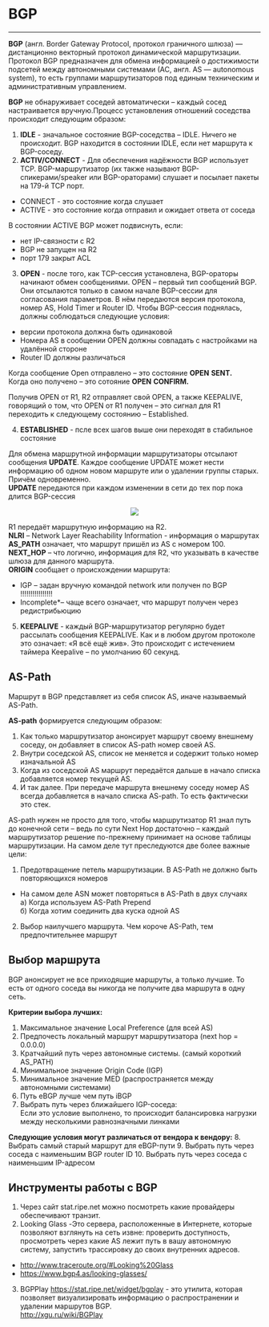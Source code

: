 # BGP
_ _  _
**BGP** (англ. Border Gateway Protocol, протокол граничного шлюза) — дистанционно векторный протокол динамической маршрутизации. Протокол BGP предназначен для обмена информацией о достижимости подсетей между автономными системами (АС, англ. AS — autonomous system), то есть группами маршрутизаторов под единым техническим и административным управлением.   

**BGP** не обнаруживает соседей автоматически – каждый сосед настраивается вручную.Процесс установления отношений соседства происходит следующим образом:
1. **IDLE** - значальное состояние BGP-соседства – IDLE. Ничего не происходит. BGP находится в соcтоянии IDLE, если нет маршрута к BGP-соседу.
2. **ACTIV/CONNECT** - Для обеспечения надёжности BGP использует TCP. BGP-маршрутизатор (их также называют BGP-спикерами/speaker или BGP-ораторами) слушает и посылает пакеты на 179-й TCP порт.
 - CONNECT - это состояние когда слушает
 - ACTIVE - это состояние когда отправил и ожидает ответа от соседа

В состоянии ACTIVE BGP может подвиснуть, если:
- нет IP-связности с R2
- BGP не запущен на R2
- порт 179 закрыт ACL

3. **OPEN** - после того, как TCP-сессия установлена, BGP-ораторы начинают обмен сообщениями. OPEN – первый тип сообщений BGP. Они отсылаются только в самом начале BGP-сессии для согласования параметров. В нём передаются версия протокола, номер AS, Hold Timer и Router ID. Чтобы BGP-сессия поднялась, должны соблюдаться следующие условия:
- версии протокола должна быть одинаковой
- Номера AS в сообщении OPEN должны совпадать с настройками на удалённой стороне
- Router ID должны различаться

Когда сообщение Open отправлено – это состояние **OPEN** **SENT.**    
Когда оно получено – это сотояние **OPEN** **CONFIRM.**    

  Получив OPEN от R1, R2 отправляет свой OPEN, а также KEEPALIVE, говорящий о том, что OPEN от R1 получен – это сигнал для R1 переходить к следующему состоянию – Established.

4. **ESTABLISHED** - псле всех  шагов выше они переходят в стабильное состояние

  Для обмена маршрутной информации маршрутизаторы отсылают сообщения **UPDATE**. Каждое сообщение UPDATE может нести информацию об одном новом маршруте или о удалении группы старых. Причём одновременно.    
  **UPDATE** передаются при каждом изменении в сети до тех пор пока длится BGP-сессия   
  <p align="center">
<image src="https://github.com/LLlMEJIb87/OTUS-learning/blob/master/BGP/Picture/BGP_UPDATE.PNG">
</p>    

R1 передаёт маршрутную информацию на R2.     
**NLRI** – Network Layer Reachability Information  - информация о маршрутах      
**AS_PATH** означает, что маршрут пришёл из AS с номером 100.    
**NEXT_HOP** – что логично, информация для R2, что указывать в качестве шлюза для данного маршрута.    
**ORIGIN** сообщает о происхождении маршрута:
- IGP – задан вручную командой network или получен по BGP !!!!!!!!!!!!!!!!
- Incomplete*– чаще всего означает, что маршрут получен через редистрибьюцию        

5. **KEEPALIVE** - каждый BGP-маршрутизатор регулярно будет рассылать сообщения KEEPALIVE. Как и в любом другом протоколе это означает: «Я всё ещё жив». Это происходит с истечением таймера Keepalive – по умолчанию 60 секунд.

## AS-Path
Маршрут в BGP представляет из себя список AS, иначе называемый AS-Path.   

__AS-path__ формируется следующим образом:   
1. Как только маршрутизатор анонсирует маршрут своему внешнему соседу, он добавляет в список AS-path номер своей AS.
2. Внутри соседской AS, список не меняется и содержит только номер изначальной AS
3. Когда из соседской AS маршрут передаётся дальше в начало списка добавляется номер текущей AS.
4. И так далее. При передаче маршрута внешнему соседу номер AS всегда добавляется в начало списка AS-path. То есть фактически это стек.

AS-path нужен не просто для того, чтобы маршрутизатор R1 знал путь до конечной сети – ведь по сути Next Hop достаточно – каждый маршрутизатор решение по-прежнему принимает на основе таблицы маршрутизации. На самом деле тут преследуются две более важные цели:
1. Предотвращение петель маршрутизации. В AS-Path не должно быть повторяющихся номеров
- На самом деле ASN может повторяться в AS-Path в двух случаях    
а)  Когда  используем AS-Path Prepend    
б) Когда  хотим соединить два куска одной AS
2. Выбор наилучшего маршрута. Чем короче AS-Path, тем предпочтительнее маршрут

## Выбор маршрута  
BGP анонсирует не все приходящие маршруты, а только лучшие. То есть от одного соседа вы никогда не получите два маршрута в одну сеть.   

__Критерии выбора лучших:__
1. Максимальное значение Local Preference (для всей AS)
2. Предпочесть локальный маршрут маршрутизатора (next hop = 0.0.0.0)
3. Кратчайший путь через автономные системы. (самый короткий AS_PATH)
4. Минимальное значение Origin Code (IGP)
5. Минимальное значение MED (распространяется между автономными системами)
6. Путь eBGP лучше чем путь iBGP
7. Выбрать путь через ближайшего IGP-соседа:    
Если это условие выполнено, то происходит балансировка нагрузки между несколькими равнозначными линками     

__Следующие условия могут различаться от вендора к вендору:__
8. Выбрать самый старый маршрут для eBGP-пути
9. Выбрать путь через соседа с наименьшим BGP router ID
10. Выбрать путь через соседа с наименьшим IP-адресом

## Инструменты работы с BGP
1. Через сайт stat.ripe.net можно посмотреть какие провайдеры обеспечивают транзит.
2. Looking Glass -Это сервера, расположенные в Интернете, которые позволяют взглянуть на сеть извне: проверить доступность, просмотреть через какие AS лежит путь в вашу автономную систему, запустить трассировку до своих внутренних адресов.
- http://www.traceroute.org/#Looking%20Glass
- https://www.bgp4.as/looking-glasses/
3. BGPPlay https://stat.ripe.net/widget/bgplay  -  это утилита, которая позволяет визуализировать информацию о распространении и удалении маршрутов BGP.    
   http://xgu.ru/wiki/BGPlay

  


